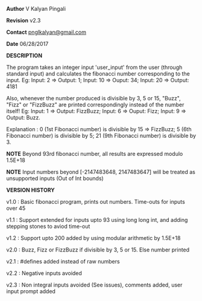 **Author**
V Kalyan Pingali

**Revision**
v2.3

**Contact**
pnglkalyan@gmail.com

**Date**
06/28/2017

****DESCRIPTION****

The program takes an integer input 'user_input' from the user (through standard input) and calculates the fibonacci number corresponding to the input. Eg: Input: 2 => Output: 1; Input: 10 => Ouput: 34; Input: 20 => Output: 4181

Also, whenever the number produced is divisible by 3, 5 or 15, "Buzz", "Fizz" or "FizzBuzz" are printed correspondingly instead of the number itself! Eg: Input: 1 => Output: FizzBuzz; Input: 6 => Ouput: Fizz; Input: 9 => Output: Buzz.

Explanation : 0 (1st Fibonacci number) is divisible by 15 => FizzBuzz; 5 (6th Fibonacci number) is divisible by 5; 21 (9th Fibonacci number) is divisible by 3.

**NOTE**
Beyond 93rd fibonacci number, all results are expressed modulo 1.5E+18

**NOTE**
Input numbers beyond [-2147483648, 2147483647] will be treated as unsupported inputs (Out of Int bounds)

****VERSION HISTORY****

v1.0 : Basic fibonacci program, prints out numbers. Time-outs for inputs over 45

v1.1 : Support extended for inputs upto 93 using long long int, and adding stepping stones to aviod time-out

v1.2 : Support upto 200 added by using modular arithmetic by 1.5E+18

v2.0 : Buzz, Fizz or FizzBuzz if divisible by 3, 5 or 15. Else number printed

v2.1 : #defines added instead of raw numbers

v2.2 : Negative inputs avoided

v2.3 : Non integral inputs avoided (See issues), comments added, user input prompt added
